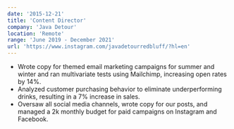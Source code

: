 ```yaml
---
date: '2015-12-21'
title: 'Content Director'
company: 'Java Detour'
location: 'Remote'
range: 'June 2019 - December 2021'
url: 'https://www.instagram.com/javadetourredbluff/?hl=en'
---
```


- Wrote copy for themed email marketing campaigns for summer and winter and ran multivariate tests using Mailchimp, increasing open rates by 14%.
- Analyzed customer purchasing behavior to eliminate underperforming drinks, resulting in a 7% increase in sales.
- Oversaw all social media channels, wrote copy for our posts, and managed a 2k monthly budget for paid campaigns on Instagram and Facebook.
